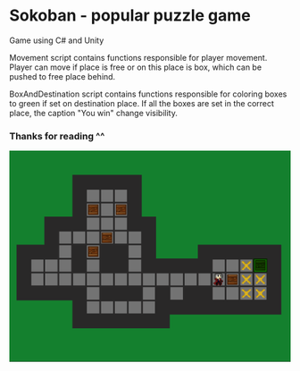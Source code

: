 # Sokoban - popular puzzle game
Game using C# and Unity

Movement script contains functions responsible for player movement. Player can move if place is free or on this place is box, which can be pushed to free place behind.

BoxAndDestination script contains functions responsible for coloring boxes to green if set on destination place. If all the boxes are set in the correct place, the caption "You win" change visibility.

### Thanks for reading ^^
![Screenshot](gameplay.png)
